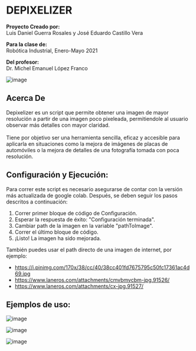 # DEPIXELIZER

**Proyecto Creado por:**<br />
Luis Daniel Guerra Rosales y José Eduardo Castillo Vera<br />

**Para la clase de:**<br />
Robótica Industrial, Enero-Mayo 2021<br />

**Del profesor:**<br />
Dr. Michel Emanuel López Franco<br />

![image](https://user-images.githubusercontent.com/75276451/119406751-d6405500-bca8-11eb-8dd3-9c66b2d0cb48.png)

## Acerca De
Depixelizer es un script que permite obtener una imagen de mayor resolución a partir de una imagen poco pixeleada, permitiendole al usuario observar más detalles con mayor claridad. <br /> <br />
Tiene por objetivo ser una herramienta sencilla, eficaz y accesible para aplicarla en situaciones como la mejora de imágenes de placas de automóviles o la mejora de detalles de una fotografía tomada con poca resolución.

##  Configuración y Ejecución:
Para correr este script es necesario asegurarse de contar con la versión más actualizada de google colab. Después, se deben seguir los pasos descritos a continuación:<br />
1. Correr primer bloque de código de Configuración.<br />
2. Esperar la respuesta de éxito: "Configuración terminada".<br />
3. Cambiar path de la imagen en la variable "pathToImage".<br />
4. Correr el último bloque de código.<br />
5. ¡Listo! La imagen ha sido mejorada.<br />

También puedes usar el path directo de una imagen de internet, por ejemplo:
* https://i.pinimg.com/170x/38/cc/40/38cc401fd7675795c50fc17361ac4d69.jpg
* https://www.laneros.com/attachments/cmvbmvcbm-jpg.91526/
* https://www.laneros.com/attachments/cx-jpg.91527/

##  Ejemplos de uso:

![image](https://user-images.githubusercontent.com/75276451/119409175-82d00600-bcac-11eb-89ff-8cde7e5f8394.png)<br />

![image](https://user-images.githubusercontent.com/75276451/119409410-e35f4300-bcac-11eb-881b-eb8fdb144150.png)<br />

![image](https://user-images.githubusercontent.com/75276451/119409715-5b2d6d80-bcad-11eb-85e1-867777e86a81.png)<br /><br />
